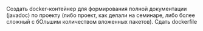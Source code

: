 Создать docker-контейнер для формирования полной документации (javadoc) по проекту (либо проект, как делали на семинаре, либо более сложный с бОльшим количеством вложенных пакетов). Сдать dockerfile